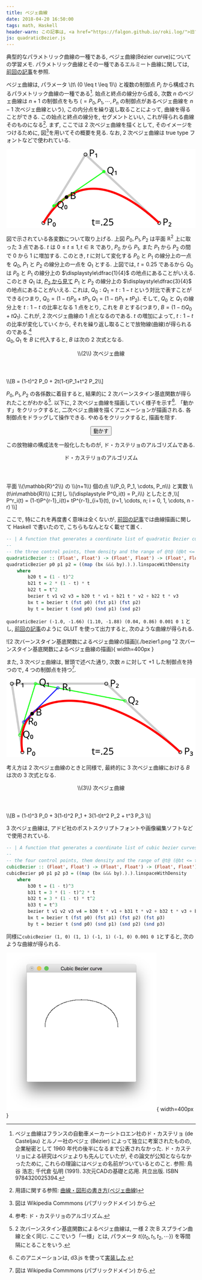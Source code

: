 ```yaml
---
title: ベジェ曲線
date: 2018-04-20 16:50:00
tags: math, Haskell
header-warn: この記事は, <a href="https://falgon.github.io/roki.log/">旧ブログ</a>から移植された記事です. よって, その内容として, <a href="https://falgon.github.io/roki.log/">旧ブログ</a>に依存した文脈が含まれている可能性があります. 予めご了承下さい.
js: quadraticBezier.js
---
```


典型的なパラメトリック曲線の一種である, ベジェ曲線(Bézier curve)についての学習メモ. パラメトリック曲線とその一種であるエルミート曲線に関しては, [前回の記事](/roki.log/2018/04/15/hermite-curve/)を参照.

ベジェ曲線は, パラメータ \\(t\\ (0 \leq t \leq 1)\\) 
と複数の制御点 $P_i$ から構成されるパラメトリック曲線の一種である[^1].
始点と終点の線分から成る, 次数 $n$ のベジェ曲線は $n+1$ の制御点をもち
($= P_0, P_1, \cdots, P_n$ の制御点があるベジェ曲線を $n-1$ 次ベジェ曲線という),
この内分点を繰り返し取ることによって, 曲線を得ることができる. 
この始点と終点の線分を, セグメントといい, これが得られる曲線そのものになる[^2]. 
まず, ここでは 2 次ベジェ曲線を描くとして, そのイメージをつけるために, 図[^3]を用いてその概要を見る.
なお, 2 次ベジェ曲線は true type フォントなどで使われている.

![2 次ベジェ曲線を描画する途中経過](./bezierstatic.svg "2 次ベジェ曲線描画の途中経過")

<!--more-->

図で示されている各変数について取り上げる.
上図 $P_0, P_1, P_2$ は平面 $\mathbb{R}^2$ 上に取った 3 点である.
$t$ は $0 \leq t \leq 1, t \in \mathbb{R}$ であり, $P_0$ から $P_1$, また $P_1$ から $P_2$ の間で $0$ から $1$ に増加する. 
このとき, $t$ に対して変化する $P_0$ と $P_1$ の線分上の一点を $Q_0$, $P_1$ と $P_2$ の線分上の一点を $Q_1$ とする.
上図では, $t=0.25$ であるから $Q_0$ は $P_0$ と $P_1$ の線分上の $\displaystyle\dfrac{1}{4}$ の地点にあることがいえる.
このとき $Q_1$ は, <u>$P_2$ から見て</u> $P_1$ と $P_2$ の線分上の $\displaystyle\dfrac{3}{4}$ の地点にあることがいえる.
これは, $Q_0 : Q_1 = t : 1 - t$ という対比で表すことができる(つまり, $Q_0 = (1-t)P_0 + tP_1, Q_1 = (1-t)P_1 + tP_2$).
そして, $Q_0$ と $Q_1$ の線分上を $t : 1-t$ の比率となる 1 点をとり, これを $B$ とする(つまり, $B=(1-t)Q_0+tQ_1$).
これが, 2 次ベジェ曲線の 1 点となるのである. $t$ の増加によって, $t : 1-t$ の比率が変化していくから, それを繰り返し取ることで放物線(曲線)が得られるのである.[^4]<br>
$Q_0, Q_1$ を $B$ に代入すると, $B$ は次の 2 次式となる.

<div class="m-def">
<header class="m-def-title"><p><span id="2dim-bezier">\\(2\\) 次ベジェ曲線</span></p></header>
<div class="m-def-content">
\\[B = (1-t)^2 P_0 + 2t(1-t)P_1+t^2 P_2\\]
</div>
</div>

$P_0, P_1, P_2$ の各係数に着目すると, 結果的に 2 次バーンスタイン基底関数が得られたことがわかる[^5].
以下に, 2 次ベジェ曲線を描画していく様子を示す[^6]. 
「動かす」をクリックすると, 二次ベジェ曲線を描くアニメーションが描画される.
各制御点をドラッグして操作できる. やめるをクリックすると, 描画を隠す.

<div class="box has-text-centered is-shadowless">
<div style="text-align: center;">
<input 
    id="bezierButton" 
    class="button is-link is-light" 
    type="button" 
    value="動かす" onclick="drawBezier()" />
</div>
<div id="vis"></div>
</div>

この放物線の構成法を一般化したものが, ド・カステリョのアルゴリズムである.

<div class="m-def">
<header class="m-def-title"><p><span id="deCasteljaus-algorithm">ド・カステリョのアルゴリズム</span></p></header>
<div class="m-def-content">
平面 \\(\mathbb{R}^2\\) の \\(n+1\\) 個の点 \\(P_0, P_1, \cdots, P_n\\) と実数 \\(t\in\mathbb{R}\\) に対し 
\\(\displaystyle P^0_i(t) = P_i\\) としたとき,\\[
P^r_i(t) = (1-t)P^{r-1}_i(t)+ tP^{r-1}_{i+1}(t), (r=1, \cdots, n; i = 0, 1, \cdots, n - r)
\\]
</div>
</div>

ここで, 特にこれを再度書く意味は全くないが, 
[前回の記事](/roki.log/2018/04/15/hermite-curve/)では曲線描画に関して 
Haskell で書いたので, こちらもなんとなく載せて置く.

```Haskell
-- | A function that generates a coordinate list of quadratic Bezier curves according to 
--
-- the three control points, them density and the range of @t@ (@bt <= t <= et@).
quadraticBezier :: (Float', Float') -> (Float', Float') -> (Float', Float') -> Float' -> Int -> Int -> [(Float, Float)]
quadraticBezier p0 p1 p2 = ((map (bx &&& by).).).linspaceWithDensity
    where
        b20 t = (1 - t)^2
        b21 t = 2 * (1 - t) * t
        b22 t = t^2
        bezier t v1 v2 v3 = b20 t * v1 + b21 t * v2 + b22 t * v3
        bx t = bezier t (fst p0) (fst p1) (fst p2)
        by t = bezier t (snd p0) (snd p1) (snd p2)
```
`quadraticBezier (-1.0, -1.66) (1.10, -1.88) (0.04, 0.86) 0.001 0 1` とし,
[前回の記事](/roki.log/2018/04/15/hermite-curve/)のように GLUT を使って出力すると, 次のような曲線が得られる.

![2 次バーンスタイン基底関数によるベジェ曲線の描画](./bezier1.png "2 次バーンスタイン基底関数によるベジェ曲線の描画){ width=400px }

また, 3 次ベジェ曲線は, 冒頭で述べた通り, 次数 $n$ に対して $+1$ した制御点を持つので, $4$ つの制御点を持つ[^3].

![3 次ベジェ曲線を描画する途中経過](./triplebezier.svg "3 次ベジェ曲線描画の途中経過")

考え方は 2 次ベジェ曲線のときと同様で, 最終的に 3 次ベジェ曲線における $B$ は次の 3 次式となる.

<div class="m-def">
<header class="m-def-title"><p><span id="3dim-bezier">\\(3\\) 次ベジェ曲線</span></p></header>
<div class="m-def-content">
\\[B = (1-t)^3 P_0 + 3(1-t)^2 P_1 + 3(1-t)t^2 P_2 + t^3 P_3 \\]
</div>
</div>

3 次ベジェ曲線は, アドビ社のポストスクリプトフォントや画像編集ソフトなどで使用されている.

```Haskell
-- | A function that generates a coordinate list of cubic bezier curves according to 
--
-- the four control points, them density and the range of @t@ (@bt <= t <= et@).
cubicBezier :: (Float', Float') -> (Float', Float') -> (Float', Float') -> (Float', Float') -> Float' -> Int -> Int -> [(Float', Float')]
cubicBezier p0 p1 p2 p3 = ((map (bx &&& by).).).linspaceWithDensity
    where
        b30 t = (1 - t)^3
        b31 t = 3 * (1 - t)^2 * t
        b32 t = 3 * (1 - t) * t^2
        b33 t = t^3
        bezier t v1 v2 v3 v4 = b30 t * v1 + b31 t * v2 + b32 t * v3 + b33 t * v4
        bx t = bezier t (fst p0) (fst p1) (fst p2) (fst p3)
        by t = bezier t (snd p0) (snd p1) (snd p2) (snd p3)
```
同様に`cubicBezier (1, 0) (1, 1) (-1, 1) (-1, 0) 0.001 0 1`とすると, 次のような曲線が得られる.

![3 次バーンスタイン基底関数によるベジェ曲線の描画](./cubicBezier.png "3 次バーンスタイン基底関数によるベジェ曲線の描画"){ width=400px }

[^1]: ベジェ曲線はフランスの自動車メーカーシトロエン社のド・カステリョ (de Casteljau) とルノー社のベジェ (Bézier) によって独立に考案されたものの, 企業秘密として 1960 年代の後半になるまで公表されなかった. ド・カステリョによる研究はベジェよりも先んじていたが, その論文が公知とならなかったために, これらの理論にはベジェの名前がついているとのこと. 参照: 鳥谷 浩志; 千代倉 弘明 (1991). 3次元CADの基礎と応用. 共立出版. ISBN 9784320025394.
[^2]: 用語に関する参照: [曲線・図形の書き方(ベジェ曲線)](http://tomari.org/main/java/kyokusen/bezier.html)
[^3]: 図は Wikipedia Commmons (パブリックドメイン) から.
[^4]: 参考: ド・カステリョのアルゴリズム.
[^5]: 2 次バーンスタイン基底関数によるベジェ曲線は, 一様 2 次 B スプライン曲線と全く同じ. ここでいう「一様」とは, パラメータ $t(\{t_0, t_1, t_2, \cdots\})$ を等間隔にとることをいう.
[^6]: このアニメーションは, d3.js を使って[実装した](https://github.com/falgon/roki.log/blob/gh-pages/js/quadraticBezier.js).
